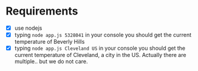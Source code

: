 # Requirements

  - [x] use nodejs 
  - [x] typing `node app.js 5328041` in your console you should get the current temperature of Beverly Hills
  - [x] typing `node app.js Cleveland US` in your console you should get the current temperature of Cleveland, a city in the US. Actually there are multiple.. but we do not care.
